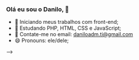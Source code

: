 ### Olá eu sou o Danilo, 👋

- 🔭 Iniciando meus trabalhos com front-end;
- 🌱 Estudando PHP, HTML, CSS e JavaScript;
- 💬 Contate-me no email: daniloadm.ti@gmail.com
- 😄 Pronouns: ele/dele;
  
-->
